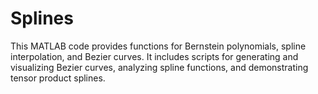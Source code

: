 # Splines
This MATLAB code provides functions for Bernstein polynomials, spline interpolation, and Bezier curves. It includes scripts for generating and visualizing Bezier curves, analyzing spline functions, and demonstrating tensor product splines.
